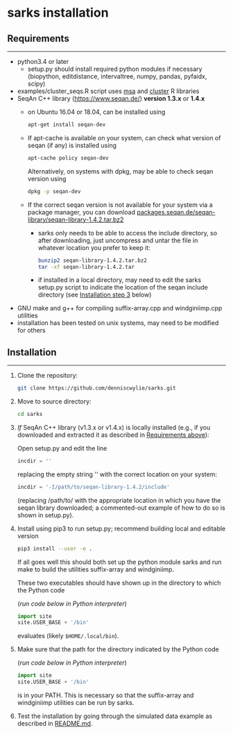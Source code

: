 # sarks installation

## Requirements
---------------
- python3.4 or later
  - setup.py should install required python modules if necessary
    (biopython, editdistance, intervaltree, numpy, pandas, pyfaidx, scipy)
- examples/cluster_seqs.R script uses
  [msa](https://bioconductor.org/packages/release/bioc/html/msa.html)
  and
  [cluster](https://cran.r-project.org/web/packages/cluster/index.html)
  R libraries
- SeqAn C++ library (https://www.seqan.de/) **version 1.3.x** or **1.4.x**
  - on Ubuntu 16.04 or 18.04, can be installed using

    ```bash
	apt-get install seqan-dev
	```
	
  - If apt-cache is available on your system, can check what version
    of seqan (if any) is installed using

    ```bash
    apt-cache policy seqan-dev
    ```

    Alternatively, on systems with dpkg, may be able to check seqan version using

    ```bash
	dpkg -p seqan-dev
	```

  - <a name="seqan-download"></a>
    If the correct seqan version is not available for your system via
    a package manager, you can download
    [packages.seqan.de/seqan-library/seqan-library-1.4.2.tar.bz2](http://packages.seqan.de/seqan-library/seqan-library-1.4.2.tar.bz2)
    - sarks only needs to be able to access the include directory, so
      after downloading, just uncompress and untar the file in
      whatever location you prefer to keep it:

      ```bash
	  bunzip2 seqan-library-1.4.2.tar.bz2
	  tar -xf seqan-library-1.4.2.tar
	  ```

    - if installed in a local directory, may need to edit the sarks
      setup.py script to indicate the location of the seqan include
      directory (see [Installation step 3](#install-step-3) below)
- GNU make and g++ for compiling suffix-array.cpp and windginiimp.cpp utilities
- installation has been tested on unix systems, may need to be modified for others

## Installation
---------------

1. Clone the repository:

   ```bash
   git clone https://github.com/denniscwylie/sarks.git
   ```

2. Move to source directory:

   ```bash
   cd sarks
   ```

3. <a name="install-step-3"></a>
   *If* SeqAn C++ library (v1.3.x or v1.4.x) is locally installed
   (e.g., if you downloaded and extracted it as described in
   [Requirements above](#seqan-download)):

   Open setup.py and edit the line

   ```python
   incdir = ''
   ```

   replacing the empty string '' with the correct location on your system:

   ```python
   incdir = '-I/path/to/seqan-library-1.4.2/include'
   ```

   (replacing /path/to/ with the appropriate location in which you
   have the seqan library downloaded; a commented-out example of how
   to do so is shown in setup.py).

4. Install using pip3 to run setup.py; recommend building local and editable version

   ```bash
   pip3 install --user -e .
   ```

   If all goes well this should both set up the python module sarks and
   run make to build the utilities suffix-array and windginiimp.
   
   These two executables should have shown up in the directory to which the Python code

   (*run code below in Python interpreter*)

   ```python
   import site
   site.USER_BASE + '/bin'
   ```

   evaluates (likely `$HOME/.local/bin`).

5. Make sure that the path for the directory indicated by the Python code

   (*run code below in Python interpreter*)

   ```python
   import site
   site.USER_BASE + '/bin'
   ```
   is in your PATH. This is necessary so that the suffix-array and windginiimp
   utilities can be run by sarks.

6. Test the installation by going through the simulated data example
   as described in [README.md](README.md).
